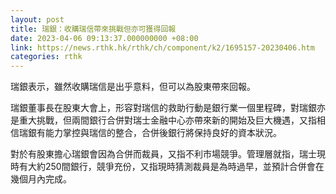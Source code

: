 ```yaml
---
layout: post
title: 瑞銀：收購瑞信帶來挑戰但亦可獲得回報
date: 2023-04-06 09:13:37.000000000 +08:00
link: https://news.rthk.hk/rthk/ch/component/k2/1695157-20230406.htm
categories: rthk
---
```


瑞銀表示，雖然收購瑞信是出乎意料，但可以為股東帶來回報。

瑞銀董事長在股東大會上，形容對瑞信的救助行動是銀行業一個里程碑，對瑞銀亦是重大挑戰，但兩間銀行合併對瑞士金融中心亦帶來新的開始及巨大機遇，又指相信瑞銀有能力掌控與瑞信的整合，合併後銀行將保持良好的資本狀況。

對於有股東擔心瑞銀會因為合併而裁員，又指不利市場競爭。管理層就指，瑞士現時有大約250間銀行，競爭充份，又指現時猜測裁員是為時過早，並預計合併會在幾個月內完成。
